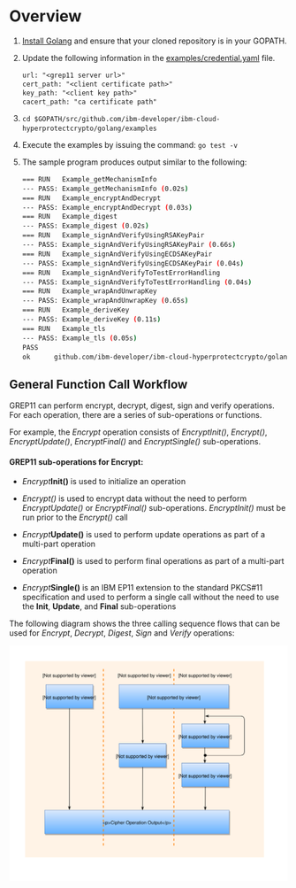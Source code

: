 # Overview

1. [Install Golang](https://golang.org/doc/install) and ensure that your cloned repository is in your GOPATH.
2. Update the following information in the [examples/credential.yaml](examples/credential.yaml) file.  


	```
	url: "<grep11 server url>"
	cert_path: "<client certificate path>"
	key_path: "<client key path>"
	cacert_path: "ca certificate path"
	```
		
3. `cd $GOPATH/src/github.com/ibm-developer/ibm-cloud-hyperprotectcrypto/golang/examples`
4. Execute the examples by issuing the command: `go test -v`
5. The sample program produces output similar to the following:

    ```Bash
	=== RUN   Example_getMechanismInfo
	--- PASS: Example_getMechanismInfo (0.02s)
	=== RUN   Example_encryptAndDecrypt
	--- PASS: Example_encryptAndDecrypt (0.03s)
	=== RUN   Example_digest
	--- PASS: Example_digest (0.02s)
	=== RUN   Example_signAndVerifyUsingRSAKeyPair
	--- PASS: Example_signAndVerifyUsingRSAKeyPair (0.66s)
	=== RUN   Example_signAndVerifyUsingECDSAKeyPair
	--- PASS: Example_signAndVerifyUsingECDSAKeyPair (0.04s)
	=== RUN   Example_signAndVerifyToTestErrorHandling
	--- PASS: Example_signAndVerifyToTestErrorHandling (0.04s)
	=== RUN   Example_wrapAndUnwrapKey
	--- PASS: Example_wrapAndUnwrapKey (0.65s)
	=== RUN   Example_deriveKey
	--- PASS: Example_deriveKey (0.11s)
	=== RUN   Example_tls
	--- PASS: Example_tls (0.05s)
	PASS
	ok  	github.com/ibm-developer/ibm-cloud-hyperprotectcrypto/golang/examples	1.667s
    ```

## General Function Call Workflow

GREP11 can perform encrypt, decrypt, digest, sign and verify operations. For each operation, there are a series of sub-operations or functions.  

For example, the *Encrypt* operation consists of *EncryptInit()*, *Encrypt()*, *EncryptUpdate()*, *EncryptFinal()* and *EncryptSingle()* sub-operations.

#### GREP11 sub-operations for Encrypt:

- *Encrypt***Init()** is used to initialize an operation

- *Encrypt()* is used to encrypt data without the need to perform *EncryptUpdate()* or *EncryptFinal()* sub-operations. *EncryptInit()* must be run prior to the *Encrypt()* call

- *Encrypt***Update()** is used to perform update operations as part of a multi-part operation

- *Encrypt***Final()** is used to perform final operations as part of a multi-part operation

- *Encrypt***Single()** is an IBM EP11 extension to the standard PKCS#11 specification and used to perform a single call without the need to use the **Init**, **Update**, and **Final** sub-operations

The following diagram shows the three calling sequence flows that can be used for *Encrypt*, *Decrypt*, *Digest*, *Sign* and *Verify* operations:

![function work flow](func_workflow.svg)

